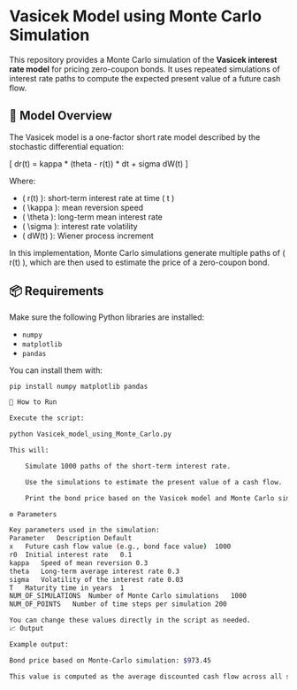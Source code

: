 # Vasicek Model using Monte Carlo Simulation

This repository provides a Monte Carlo simulation of the **Vasicek interest rate model** for pricing zero-coupon bonds. It uses repeated simulations of interest rate paths to compute the expected present value of a future cash flow.

## 📄 Model Overview

The Vasicek model is a one-factor short rate model described by the stochastic differential equation:

\[
dr(t) = kappa * (theta - r(t)) * dt + sigma dW(t)
\]

Where:
- \( r(t) \): short-term interest rate at time \( t \)
- \( \kappa \): mean reversion speed
- \( \theta \): long-term mean interest rate
- \( \sigma \): interest rate volatility
- \( dW(t) \): Wiener process increment

In this implementation, Monte Carlo simulations generate multiple paths of \( r(t) \), which are then used to estimate the price of a zero-coupon bond.

## 📦 Requirements

Make sure the following Python libraries are installed:

- `numpy`
- `matplotlib`
- `pandas`

You can install them with:

```bash
pip install numpy matplotlib pandas

🚀 How to Run

Execute the script:

python Vasicek_model_using_Monte_Carlo.py

This will:

    Simulate 1000 paths of the short-term interest rate.

    Use the simulations to estimate the present value of a cash flow.

    Print the bond price based on the Vasicek model and Monte Carlo simulation.

⚙️ Parameters

Key parameters used in the simulation:
Parameter	Description	Default
x	Future cash flow value (e.g., bond face value)	1000
r0	Initial interest rate	0.1
kappa	Speed of mean reversion	0.3
theta	Long-term average interest rate	0.3
sigma	Volatility of the interest rate	0.03
T	Maturity time in years	1
NUM_OF_SIMULATIONS	Number of Monte Carlo simulations	1000
NUM_OF_POINTS	Number of time steps per simulation	200

You can change these values directly in the script as needed.
📈 Output

Example output:

Bond price based on Monte-Carlo simulation: $973.45

This value is computed as the average discounted cash flow across all simulated paths.